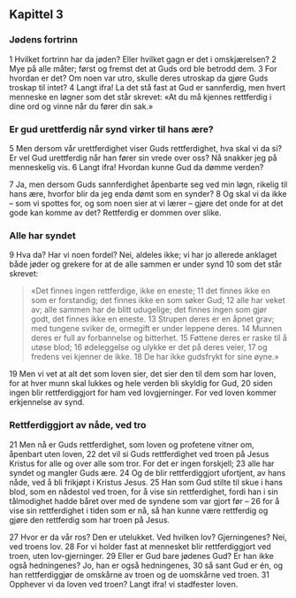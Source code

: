 ## Kapittel 3

### Jødens fortrinn

1 Hvilket fortrinn har da jøden? Eller hvilket gagn er det i omskjærelsen?
2 Mye på alle måter; først og fremst det at Guds ord ble betrodd dem.
3 For hvordan er det? Om noen var utro, skulle deres utroskap da gjøre Guds troskap til intet?
4 Langt ifra! La det stå fast at Gud er sannferdig, men hvert menneske en løgner som det står skrevet: «At du må kjennes rettferdig i dine ord og vinne når du fører din sak.»

### Er gud urettferdig når synd virker til hans ære?

5 Men dersom vår urettferdighet viser Guds rettferdighet, hva skal vi da si? Er vel Gud urettferdig når han fører sin vrede over oss? Nå snakker jeg på menneskelig vis.
6 Langt ifra! Hvordan kunne Gud da dømme verden?

7 Ja, men dersom Guds sannferdighet åpenbarte seg ved min løgn, rikelig til hans ære, hvorfor blir da jeg enda dømt som en synder?
8 Og skal vi da ikke – som vi spottes for, og som noen sier at vi lærer – gjøre det onde for at det gode kan komme av det? Rettferdig er dommen over slike.

### Alle har syndet

9 Hva da? Har vi noen fordel? Nei, aldeles ikke; vi har jo allerede anklaget både jøder og grekere for at de alle sammen er under synd
10 som det står skrevet: 

> «Det finnes ingen rettferdige, ikke en eneste;
> 11 det finnes ikke en som er forstandig; 
> det finnes ikke en som søker Gud;
> 12 alle har veket av; 
> alle sammen har de blitt udugelige; 
> det finnes ingen som gjør godt, 
> det finnes ikke en eneste.
> 13 Strupen deres er en åpnet grav; 
> med tungene sviker de, 
> ormegift er under leppene deres.
> 14 Munnen deres er full av forbannelse og bitterhet.
> 15 Føttene deres er raske til å utøse blod;
> 16 ødeleggelse og ulykke er det på deres veier,
> 17 og fredens vei kjenner de ikke.
> 18 De har ikke gudsfrykt for sine øyne.»

19 Men vi vet at alt det som loven sier, det sier den til dem som har loven, for at hver munn skal lukkes og hele verden bli skyldig for Gud,
20 siden ingen blir rettferdiggjort for ham ved lovgjerninger. For ved loven kommer erkjennelse av synd.

### Rettferdiggjort av nåde, ved tro

21 Men nå er Guds rettferdighet, som loven og profetene vitner om, åpenbart uten loven,
22 det vil si Guds rettferdighet ved troen på Jesus Kristus for alle og over alle som tror. For det er ingen forskjell;
23 alle har syndet og mangler Guds ære.
24 Og de blir rettferdiggjort ufortjent, av hans nåde, ved å bli frikjøpt i Kristus Jesus.
25 Han som Gud stilte til skue i hans blod, som en nådestol ved troen, for å vise sin rettferdighet, fordi han i sin tålmodighet hadde båret over med de syndene som var gjort før –
26 for å vise sin rettferdighet i tiden som er nå, så han kunne være rettferdig og gjøre den rettferdig som har troen på Jesus.

27 Hvor er da vår ros? Den er utelukket. Ved hvilken lov? Gjerningenes? Nei, ved troens lov.
28 For vi holder fast at mennesket blir rettferdiggjort ved troen, uten lov-gjerninger.
29 Eller er Gud bare jødenes Gud? Er han ikke også hedningenes? Jo, han er også hedningenes,
30 så sant Gud er én, og han rettferdiggjør de omskårne av troen og de uomskårne ved troen.
31 Opphever vi da loven ved troen? Langt ifra! vi stadfester loven.
